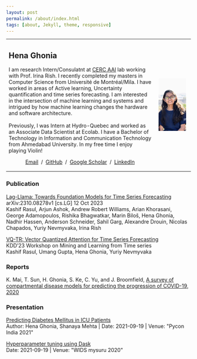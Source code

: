 ```yaml
---
layout: post
permalink: /about/index.html
tags: [about, Jekyll, theme, responsive]
---
```

<table>
<tr>
<td>
<h2>Hena Ghonia</h2>  
<p> I am research Intern/Consulatnt at <a href="https://www.irina-lab.ai/about">CERC AAI</a> lab working with Prof. Irina Rish. I recently completed my masters in Computer Science from Université de Montréal/Mila. I have worked in areas of Active learning, Uncertainty quantification and time series forecasting. I am interested in the intersection of machine learning and systems and intrigued by how machine learning changes the hardware and software architecture.
<br> <br>
Previously, I was Intern at Hydro-Quebec and worked as an Associate Data Scientist at Ecolab. I have a Bachelor of Technology in Information and Communication Technology from Ahmedabad University. In my free time I enjoy playing Violin!

</p>
<p style="text-align:center">
  <a href="mailto:henaghonia2015@gmail.com">Email</a> &nbsp;/&nbsp;
  <a href="https://github.com/Hstellar">GitHub</a> &nbsp;/&nbsp;
  <a href="https://scholar.google.com/citations?user=2BIN194AAAAJ&hl=en">Google Scholar</a> &nbsp;/&nbsp;
  <a href="https://www.linkedin.com/in/hena-ghonia-0876aa129/"> LinkedIn </a>
</p>
</td>
<td style="padding:2.5%;width:20%;max-width:40%">
<img style="max-width:100%" alt="profile photo" src="/images/profile.jpeg">
</td>
</tr>
</table>
<h3>Publication<br></h3>
<p>
<a href="https://arxiv.org/pdf/2310.08278.pdf">Lag-Llama: Towards
Foundation Models for Time Series Forecasting</a>
<br>
arXiv:2310.08278v1 [cs.LG] 12 Oct 2023
<br>
Kashif Rasul, Arjun Ashok, Andrew Robert Williams, Arian Khorasani, George Adamopoulos, Rishika Bhagwatkar, Marin Biloš, Hena Ghonia, Nadhir Hassen, Anderson Schneider, Sahil Garg, Alexandre Drouin, Nicolas Chapados, Yuriy Nevmyvaka, Irina Rish
</p>

<p>
<a href="https://openreview.net/pdf?id=RMnJxnLwGak">VQ-TR: Vector Quantized Attention for Time Series Forecasting</a>
<br>
KDD’23 Workshop on Mining and Learning from Time series 
<br>
Kashif Rasul, Umang Gupta, Hena Ghonia, Yuriy Nevmyvaka  
</p>

<h3>Reports<br></h3>
<p>
K. Mai, T. Sun, H. Ghonia, S. Ke, C. Yu, and J. Broomfield, <a href="/pdfs/survey.pdf">A survey of compartmental disease models for predicting the progression of COVID-19, 2020</a>
 </p> 
 
<h3>Presentation<br></h3>
<p>
  <a href="/pdfs/Poster_PyconIndia_2021.pdf">Predicting Diabetes Mellitus in ICU Patients</a> <br>
  Author: Hena Ghonia, Shanaya Mehta | Date: 2021-09-19 | Venue: "Pycon India 2021"
</p>
<p>
<a href="https://www.youtube.com/watch?v=eE30Z2ZfTic&t=10089s">Hyperparameter tuning using Dask</a><br>
  Date: 2021-09-19 | Venue: "WIDS mysuru 2020"
</p>



